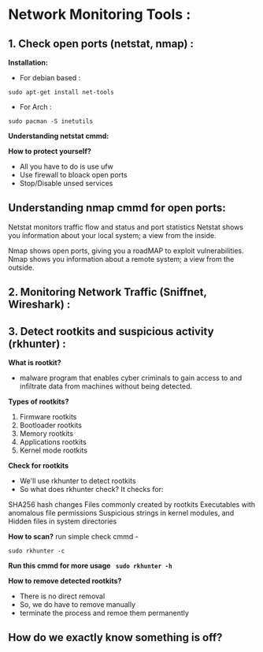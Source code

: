 # Network Monitoring Tools :

## 1. Check open ports (netstat, nmap) :

**Installation:**
- For debian based :
```
sudo apt-get install net-tools
```
- For Arch :
```
sudo pacman -S inetutils
```

**Understanding netstat cmmd:**


**How to protect yourself?**
- All you have to do is use ufw
- Use firewall to bloack open ports
- Stop/Disable unsed services

**Understanding nmap cmmd for open ports:**
- 

Netstat monitors traffic flow and status and port statistics
Netstat shows you information about your local system; a view from the inside.

Nmap shows open ports, giving you a roadMAP to exploit vulnerabilities.
Nmap shows you information about a remote system; a view from the outside.


## 2. Monitoring Network Traffic (Sniffnet, Wireshark) :




## 3. Detect rootkits and suspicious activity (rkhunter) :

**What is rootkit?**
-  malware program that enables cyber criminals to gain access to and infiltrate data from machines without being detected. 

**Types of rootkits?**
1. Firmware rootkits
2. Bootloader rootkits
3. Memory rootkits
4. Applications rootkits
5. Kernel mode rootkits

**Check for rootkits**

- We'll use rkhunter to detect rootkits
- So what does rkhunter check?
It checks for:

SHA256 hash changes
Files commonly created by rootkits
Executables with anomalous file permissions
Suspicious strings in kernel modules, and
Hidden files in system directories

**How to scan?**
run simple check cmmd -
```
sudo rkhunter -c
```
**Run this cmmd for more usage ``` sudo rkhunter -h```**

**How to remove detected rootkits?**
- There is no direct removal
- So, we do have to remove manually
- terminate the process and remoe them permanently


## How do we exactly know something is off?
